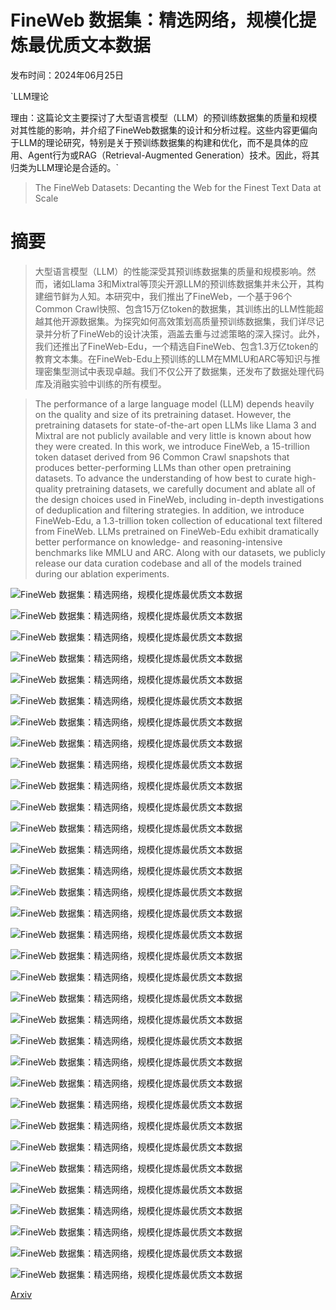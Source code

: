 # FineWeb 数据集：精选网络，规模化提炼最优质文本数据

发布时间：2024年06月25日

`LLM理论

理由：这篇论文主要探讨了大型语言模型（LLM）的预训练数据集的质量和规模对其性能的影响，并介绍了FineWeb数据集的设计和分析过程。这些内容更偏向于LLM的理论研究，特别是关于预训练数据集的构建和优化，而不是具体的应用、Agent行为或RAG（Retrieval-Augmented Generation）技术。因此，将其归类为LLM理论是合适的。`

> The FineWeb Datasets: Decanting the Web for the Finest Text Data at Scale

# 摘要

> 大型语言模型（LLM）的性能深受其预训练数据集的质量和规模影响。然而，诸如Llama 3和Mixtral等顶尖开源LLM的预训练数据集并未公开，其构建细节鲜为人知。本研究中，我们推出了FineWeb，一个基于96个Common Crawl快照、包含15万亿token的数据集，其训练出的LLM性能超越其他开源数据集。为探究如何高效策划高质量预训练数据集，我们详尽记录并分析了FineWeb的设计决策，涵盖去重与过滤策略的深入探讨。此外，我们还推出了FineWeb-Edu，一个精选自FineWeb、包含1.3万亿token的教育文本集。在FineWeb-Edu上预训练的LLM在MMLU和ARC等知识与推理密集型测试中表现卓越。我们不仅公开了数据集，还发布了数据处理代码库及消融实验中训练的所有模型。

> The performance of a large language model (LLM) depends heavily on the quality and size of its pretraining dataset. However, the pretraining datasets for state-of-the-art open LLMs like Llama 3 and Mixtral are not publicly available and very little is known about how they were created. In this work, we introduce FineWeb, a 15-trillion token dataset derived from 96 Common Crawl snapshots that produces better-performing LLMs than other open pretraining datasets. To advance the understanding of how best to curate high-quality pretraining datasets, we carefully document and ablate all of the design choices used in FineWeb, including in-depth investigations of deduplication and filtering strategies. In addition, we introduce FineWeb-Edu, a 1.3-trillion token collection of educational text filtered from FineWeb. LLMs pretrained on FineWeb-Edu exhibit dramatically better performance on knowledge- and reasoning-intensive benchmarks like MMLU and ARC. Along with our datasets, we publicly release our data curation codebase and all of the models trained during our ablation experiments.

![FineWeb 数据集：精选网络，规模化提炼最优质文本数据](../../../paper_images/2406.17557/x1.png)

![FineWeb 数据集：精选网络，规模化提炼最优质文本数据](../../../paper_images/2406.17557/x2.png)

![FineWeb 数据集：精选网络，规模化提炼最优质文本数据](../../../paper_images/2406.17557/x3.png)

![FineWeb 数据集：精选网络，规模化提炼最优质文本数据](../../../paper_images/2406.17557/x4.png)

![FineWeb 数据集：精选网络，规模化提炼最优质文本数据](../../../paper_images/2406.17557/x5.png)

![FineWeb 数据集：精选网络，规模化提炼最优质文本数据](../../../paper_images/2406.17557/x6.png)

![FineWeb 数据集：精选网络，规模化提炼最优质文本数据](../../../paper_images/2406.17557/x7.png)

![FineWeb 数据集：精选网络，规模化提炼最优质文本数据](../../../paper_images/2406.17557/x8.png)

![FineWeb 数据集：精选网络，规模化提炼最优质文本数据](../../../paper_images/2406.17557/x9.png)

![FineWeb 数据集：精选网络，规模化提炼最优质文本数据](../../../paper_images/2406.17557/x10.png)

![FineWeb 数据集：精选网络，规模化提炼最优质文本数据](../../../paper_images/2406.17557/x11.png)

![FineWeb 数据集：精选网络，规模化提炼最优质文本数据](../../../paper_images/2406.17557/x12.png)

![FineWeb 数据集：精选网络，规模化提炼最优质文本数据](../../../paper_images/2406.17557/x13.png)

![FineWeb 数据集：精选网络，规模化提炼最优质文本数据](../../../paper_images/2406.17557/x14.png)

![FineWeb 数据集：精选网络，规模化提炼最优质文本数据](../../../paper_images/2406.17557/x15.png)

![FineWeb 数据集：精选网络，规模化提炼最优质文本数据](../../../paper_images/2406.17557/x16.png)

![FineWeb 数据集：精选网络，规模化提炼最优质文本数据](../../../paper_images/2406.17557/gender_piechart.png)

![FineWeb 数据集：精选网络，规模化提炼最优质文本数据](../../../paper_images/2406.17557/edu-gender_piechart.png)

![FineWeb 数据集：精选网络，规模化提炼最优质文本数据](../../../paper_images/2406.17557/age_piechart.png)

![FineWeb 数据集：精选网络，规模化提炼最优质文本数据](../../../paper_images/2406.17557/edu-age_piechart.png)

![FineWeb 数据集：精选网络，规模化提炼最优质文本数据](../../../paper_images/2406.17557/religion_piechart.png)

![FineWeb 数据集：精选网络，规模化提炼最优质文本数据](../../../paper_images/2406.17557/edu-religion_piechart.png)

![FineWeb 数据集：精选网络，规模化提炼最优质文本数据](../../../paper_images/2406.17557/non-binary_tfidf.png)

![FineWeb 数据集：精选网络，规模化提炼最优质文本数据](../../../paper_images/2406.17557/woman_tfidf.png)

![FineWeb 数据集：精选网络，规模化提炼最优质文本数据](../../../paper_images/2406.17557/man_tfidf.png)

![FineWeb 数据集：精选网络，规模化提炼最优质文本数据](../../../paper_images/2406.17557/atheist_tfidf.png)

![FineWeb 数据集：精选网络，规模化提炼最优质文本数据](../../../paper_images/2406.17557/buddhist_tfidf.png)

![FineWeb 数据集：精选网络，规模化提炼最优质文本数据](../../../paper_images/2406.17557/christian_tfidf.png)

![FineWeb 数据集：精选网络，规模化提炼最优质文本数据](../../../paper_images/2406.17557/muslim_tfidf.png)

![FineWeb 数据集：精选网络，规模化提炼最优质文本数据](../../../paper_images/2406.17557/jewish_tfidf.png)

![FineWeb 数据集：精选网络，规模化提炼最优质文本数据](../../../paper_images/2406.17557/hindu_tfidf.png)

![FineWeb 数据集：精选网络，规模化提炼最优质文本数据](../../../paper_images/2406.17557/old_tfidf.png)

![FineWeb 数据集：精选网络，规模化提炼最优质文本数据](../../../paper_images/2406.17557/young_tfidf.png)

[Arxiv](https://arxiv.org/abs/2406.17557)